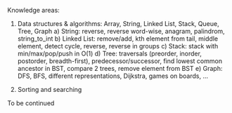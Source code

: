 Knowledge areas:

1) Data structures & algorithms: Array, String, Linked List, Stack, Queue, Tree, Graph
  a) String: reverse, reverse word-wise, anagram, palindrom, string_to_int
  b) Linked List: remove/add, kth element from tail, middle element, detect cycle, reverse, reverse in groups
  c) Stack: stack with min/max/pop/push in O(1)
  d) Tree: traversals (preorder, inorder, postorder, breadth-first), predecessor/successor, find lowest common ancestor in BST, compare 2 trees, remove element from BST
  e) Graph: DFS, BFS, different representations, Dijkstra, games on boards, ...

2) Sorting and searching

To be continued
